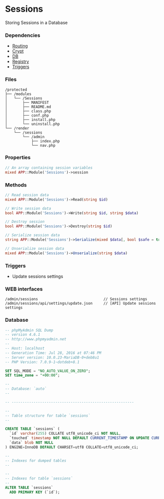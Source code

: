 # Sessions
Storing Sessions in a Database

### Dependencies
- [Routing](https://github.com/evildevel/php-shell/tree/master/protected/modules/Routing)
- [Crypt](https://github.com/evildevel/php-shell/tree/master/protected/modules/Crypt)
- [DB](https://github.com/evildevel/php-shell/tree/master/protected/modules/DB)
- [Registry](https://github.com/evildevel/php-shell/tree/master/protected/modules/Registry)
- [Triggers](https://github.com/evildevel/php-shell/tree/master/protected/modules/Triggers)

### Files
```
/protected
├── /modules
│   └── /Sessions
│       ├── MANIFEST
│       ├── README.md
│       ├── class.php
│       ├── conf.php
│       ├── install.php
│       └── uninstall.php
└── /render
    └── /sessions
        └── /admin
            ├── index.php
            └── nav.php
```

### Properties
```php
// An array containing session variables
mixed APP::Module('Sessions')->session
```

### Methods
```php
// Read session data
mixed APP::Module('Sessions')->Read(string $id)

// Write session data
bool APP::Module('Sessions')->Write(string $id, string $data)

// Destroy session
bool APP::Module('Sessions')->Destroy(string $id)

// Serialize session data
string APP::Module('Sessions')->Serialize(mixed $data[, bool $safe = true])

// Unserialize session data
mixed APP::Module('Sessions')->Unserialize(string $data)
```

### Triggers
- Update sessions settings

### WEB interfaces
```
/admin/sessions                              // Sessions settings
/admin/sessions/api/settings/update.json     // [API] Update sessions settings
```

### Database
```sql
-- phpMyAdmin SQL Dump
-- version 4.6.1
-- http://www.phpmyadmin.net
--
-- Host: localhost
-- Generation Time: Jul 28, 2016 at 07:46 PM
-- Server version: 10.0.23-MariaDB-0+deb8u1
-- PHP Version: 7.0.9-1~dotdeb+8.1

SET SQL_MODE = "NO_AUTO_VALUE_ON_ZERO";
SET time_zone = "+00:00";

--
-- Database: `auto`
--

-- --------------------------------------------------------

--
-- Table structure for table `sessions`
--

CREATE TABLE `sessions` (
  `id` varchar(255) COLLATE utf8_unicode_ci NOT NULL,
  `touched` timestamp NOT NULL DEFAULT CURRENT_TIMESTAMP ON UPDATE CURRENT_TIMESTAMP,
  `data` blob NOT NULL
) ENGINE=InnoDB DEFAULT CHARSET=utf8 COLLATE=utf8_unicode_ci;

--
-- Indexes for dumped tables
--

--
-- Indexes for table `sessions`
--
ALTER TABLE `sessions`
  ADD PRIMARY KEY (`id`);
```
